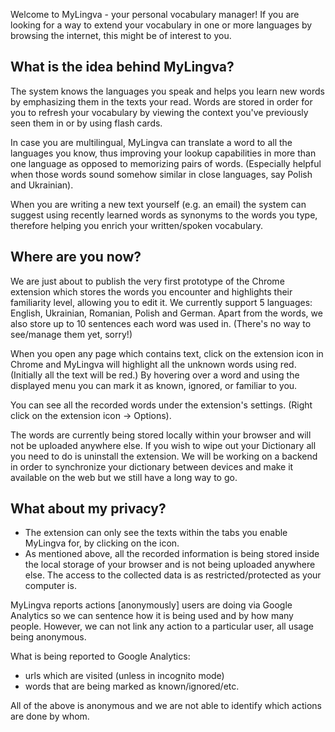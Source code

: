 
Welcome to MyLingva - your personal vocabulary manager! If you are looking for a way to extend your vocabulary in one or more languages by browsing the internet, this might be of interest to you.

## What is the idea behind MyLingva?
The system knows the languages you speak and helps you learn new words by emphasizing them in the texts your read. Words are stored in order for you to refresh your vocabulary by viewing the context you've previously seen them in or by using flash cards.

In case you are multilingual, MyLingva can translate a word to all the languages you know, thus improving your lookup capabilities in more than one language as opposed to memorizing pairs of words. (Especially helpful when those words sound somehow similar in close languages, say Polish and Ukrainian).

When you are writing a new text yourself (e.g. an email) the system can suggest using recently learned words as synonyms to the words you type, therefore helping you enrich your written/spoken vocabulary.

## Where are you now?
We are just about to publish the very first prototype of the Chrome extension which stores the words you encounter and highlights their familiarity level, allowing you to edit it. We currently support 5 languages: English, Ukrainian, Romanian, Polish and German. Apart from the words, we also store up to 10 sentences each word was used in. (There's no way to see/manage them yet, sorry!)

When you open any page which contains text, click on the extension icon in Chrome and MyLingva will highlight all the unknown words using red. (Initially all the text will be red.) By hovering over a word and using the displayed menu you can mark it as known, ignored, or familiar to you.

You can see all the recorded words under the extension's settings. (Right click on the extension icon -> Options).

The words are currently being stored locally within your browser and will not be uploaded anywhere else. If you wish to wipe out your Dictionary all you need to do is uninstall the extension. We will be working on a backend in order to synchronize your dictionary between devices and make it available on the web but we still have a long way to go.

## What about my privacy?
* The extension can only see the texts within the tabs you enable MyLingva for, by clicking on the icon.
* As mentioned above, all the recorded information is being stored inside the local storage of your browser and is not being uploaded anywhere else. The access to the collected data is as restricted/protected as your computer is.

MyLingva reports actions [anonymously] users are doing via Google Analytics so we can sentence how it is being used and by how many people. However, we can not link any action to a particular user, all usage being anonymous.

What is being reported to Google Analytics:
* urls which are visited (unless in incognito mode)
* words that are being marked as known/ignored/etc.

All of the above is anonymous and we are not able to identify which actions are done by whom.

